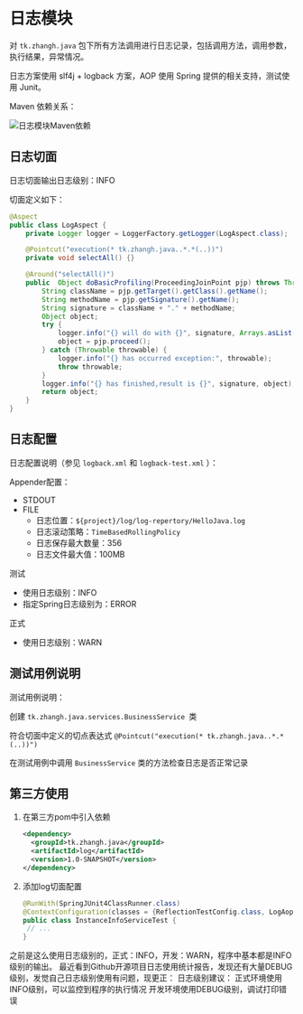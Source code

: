 # 日志模块

对 `tk.zhangh.java` 包下所有方法调用进行日志记录，包括调用方法，调用参数，执行结果，异常情况。

日志方案使用 slf4j + logback 方案，AOP 使用 Spring 提供的相关支持，测试使用 Junit。

Maven 依赖关系：

![日志模块Maven依赖](https://ooo.0o0.ooo/2017/01/04/586ca3efcbe99.jpg)

## 日志切面

日志切面输出日志级别：INFO

切面定义如下：

```java
@Aspect
public class LogAspect {
    private Logger logger = LoggerFactory.getLogger(LogAspect.class);

    @Pointcut("execution(* tk.zhangh.java..*.*(..))")
    private void selectAll() {}

    @Around("selectAll()")
    public  Object doBasicProfiling(ProceedingJoinPoint pjp) throws Throwable{
        String className = pjp.getTarget().getClass().getName();
        String methodName = pjp.getSignature().getName();
        String signature = className + "." + methodName;
        Object object;
        try {
            logger.info("{} will do with {}", signature, Arrays.asList(pjp.getArgs()));
            object = pjp.proceed();
        } catch (Throwable throwable) {
            logger.info("{} has occurred exception:", throwable);
            throw throwable;
        }
        logger.info("{} has finished,result is {}", signature, object);
        return object;
    }
}
```

## 日志配置

日志配置说明（参见 `logback.xml` 和 `logback-test.xml` ）：

Appender配置：

- STDOUT
- FILE
  - 日志位置：`${project}/log/log-repertory/HelloJava.log`
  - 日志滚动策略：`TimeBasedRollingPolicy`
  - 日志保存最大数量：356
  - 日志文件最大值：100MB

测试

- 使用日志级别：INFO
- 指定Spring日志级别为：ERROR

正式

- 使用日志级别：WARN

## 测试用例说明

测试用例说明：

创建 `tk.zhangh.java.services.BusinessService `类

符合切面中定义的切点表达式 `@Pointcut("execution(* tk.zhangh.java..*.*(..))")`

在测试用例中调用 `BusinessService` 类的方法检查日志是否正常记录

## 第三方使用

1. 在第三方pom中引入依赖

   ```xml
   <dependency>
     <groupId>tk.zhangh.java</groupId>
     <artifactId>log</artifactId>
     <version>1.0-SNAPSHOT</version>
   </dependency>
   ```

2. 添加log切面配置

   ```java
   @RunWith(SpringJUnit4ClassRunner.class)
   @ContextConfiguration(classes = {ReflectionTestConfig.class, LogAopConf.class})
   public class InstanceInfoServiceTest {
   	// ...
   }
   ```

之前是这么使用日志级别的，正式：INFO，开发：WARN，程序中基本都是INFO级别的输出。
最近看到Github开源项目日志使用统计报告，发现还有大量DEBUG级别，发觉自己日志级别使用有问题，现更正：
日志级别建议：
正式环境使用INFO级别，可以监控到程序的执行情况
开发环境使用DEBUG级别，调试打印错误​
